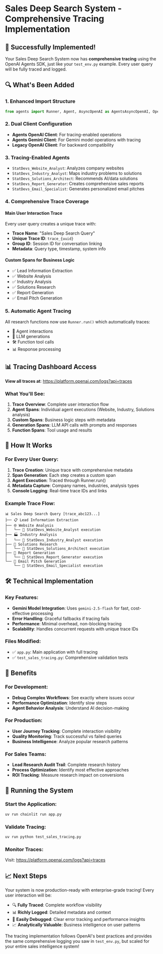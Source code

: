 # Sales Deep Search System - Comprehensive Tracing Implementation

## 🎉 Successfully Implemented!

Your Sales Deep Search System now has **comprehensive tracing** using the OpenAI Agents SDK, just like your `test_env.py` example. Every user query will be fully traced and logged.

## 🔍 What's Been Added

### 1. **Enhanced Import Structure**
```python
from agents import Runner, Agent, AsyncOpenAI as AgentsAsyncOpenAI, OpenAIChatCompletionsModel, trace, function_tool, custom_span
```

### 2. **Dual Client Configuration**
- **Agents OpenAI Client**: For tracing-enabled operations
- **Agents Gemini Client**: For Gemini model operations with tracing
- **Legacy OpenAI Client**: For backward compatibility

### 3. **Tracing-Enabled Agents**
- `StatDevs_Website_Analyst`: Analyzes company websites
- `StatDevs_Industry_Analyst`: Maps industry problems to solutions
- `StatDevs_Solutions_Architect`: Recommends AI/data solutions
- `StatDevs_Report_Generator`: Creates comprehensive sales reports
- `StatDevs_Email_Specialist`: Generates personalized email pitches

### 4. **Comprehensive Trace Coverage**

#### **Main User Interaction Trace**
Every user query creates a unique trace with:
- **Trace Name**: "Sales Deep Search Query"
- **Unique Trace ID**: `trace_{uuid}`
- **Group ID**: Session ID for conversation linking
- **Metadata**: Query type, timestamp, system info

#### **Custom Spans for Business Logic**
- ✅ Lead Information Extraction
- ✅ Website Analysis
- ✅ Industry Analysis  
- ✅ Solutions Research
- ✅ Report Generation
- ✅ Email Pitch Generation

### 5. **Automatic Agent Tracing**
All research functions now use `Runner.run()` which automatically traces:
- 🤖 Agent interactions
- 💬 LLM generations
- 🛠️ Function tool calls
- 📊 Response processing

## 📊 Tracing Dashboard Access

**View all traces at**: https://platform.openai.com/logs?api=traces

### What You'll See:
1. **Trace Overview**: Complete user interaction flow
2. **Agent Spans**: Individual agent executions (Website, Industry, Solutions analysis)
3. **Custom Spans**: Business logic steps with metadata
4. **Generation Spans**: LLM API calls with prompts and responses
5. **Function Spans**: Tool usage and results

## 🚀 How It Works

### For Every User Query:
1. **Trace Creation**: Unique trace with comprehensive metadata
2. **Span Generation**: Each step creates a custom span
3. **Agent Execution**: Traced through Runner.run()
4. **Metadata Capture**: Company names, industries, analysis types
5. **Console Logging**: Real-time trace IDs and links

### Example Trace Flow:
```
📊 Sales Deep Search Query [trace_abc123...]
├── 📋 Lead Information Extraction
├── 🌐 Website Analysis 
│   └── 🤖 StatDevs_Website_Analyst execution
├── 🏭 Industry Analysis
│   └── 🤖 StatDevs_Industry_Analyst execution  
├── 🤖 Solutions Research
│   └── 🤖 StatDevs_Solutions_Architect execution
├── 📄 Report Generation
│   └── 🤖 StatDevs_Report_Generator execution
└── 📧 Email Pitch Generation
    └── 🤖 StatDevs_Email_Specialist execution
```

## 🛠️ Technical Implementation

### Key Features:
- **Gemini Model Integration**: Uses `gemini-2.5-flash` for fast, cost-effective processing
- **Error Handling**: Graceful fallbacks if tracing fails
- **Performance**: Minimal overhead, non-blocking tracing
- **Scalability**: Handles concurrent requests with unique trace IDs

### Files Modified:
- ✅ `app.py`: Main application with full tracing
- ✅ `test_sales_tracing.py`: Comprehensive validation tests

## 🎯 Benefits

### For Development:
- **Debug Complex Workflows**: See exactly where issues occur
- **Performance Optimization**: Identify slow steps
- **Agent Behavior Analysis**: Understand AI decision-making

### For Production:
- **User Journey Tracking**: Complete interaction visibility
- **Quality Monitoring**: Track successful vs failed queries
- **Business Intelligence**: Analyze popular research patterns

### For Sales Teams:
- **Lead Research Audit Trail**: Complete research history
- **Process Optimization**: Identify most effective approaches
- **ROI Tracking**: Measure research impact on conversions

## 🔧 Running the System

### Start the Application:
```bash
uv run chainlit run app.py
```

### Validate Tracing:
```bash
uv run python test_sales_tracing.py
```

### Monitor Traces:
Visit: https://platform.openai.com/logs?api=traces

## 📈 Next Steps

Your system is now production-ready with enterprise-grade tracing! Every user interaction will be:
- 🔍 **Fully Traced**: Complete workflow visibility
- 📊 **Richly Logged**: Detailed metadata and context
- 🎯 **Easily Debugged**: Clear error tracking and performance insights
- 📈 **Analytically Valuable**: Business intelligence on user patterns

The tracing implementation follows OpenAI's best practices and provides the same comprehensive logging you saw in `test_env.py`, but scaled for your entire sales intelligence system!

